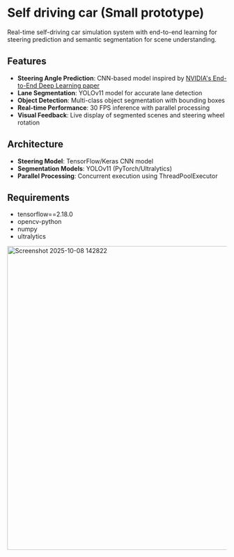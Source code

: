 # Self driving car (Small prototype)

Real-time self-driving car simulation system with end-to-end learning for steering prediction and semantic segmentation for scene understanding.

## Features

- **Steering Angle Prediction**: CNN-based model inspired by [NVIDIA's End-to-End Deep Learning paper](https://arxiv.org/pdf/1604.07316)
- **Lane Segmentation**: YOLOv11 model for accurate lane detection
- **Object Detection**: Multi-class object segmentation with bounding boxes
- **Real-time Performance**: 30 FPS inference with parallel processing
- **Visual Feedback**: Live display of segmented scenes and steering wheel rotation

## Architecture

- **Steering Model**: TensorFlow/Keras CNN model
- **Segmentation Models**: YOLOv11 (PyTorch/Ultralytics)
- **Parallel Processing**: Concurrent execution using ThreadPoolExecutor

## Requirements
- tensorflow==2.18.0
- opencv-python
- numpy
- ultralytics

<img width="1483" height="699" alt="Screenshot 2025-10-08 142822" src="https://github.com/user-attachments/assets/cb082298-b477-449a-974e-ea52d2dbf7fd" />

